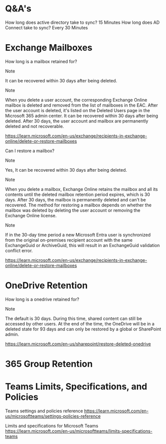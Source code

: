 # Q&A's

How long does active directory take to sync? 15 Minutes
How long does AD Connect take to sync? Every 30 Minutes

# Exchange Mailboxes

How long is a mailbox retained for?

> [!note]
It can be recovered within 30 days after being deleted.

> [!note]
When you delete a user account, the corresponding Exchange Online mailbox is deleted and removed from the list of mailboxes in the EAC. After the user account is deleted, it's listed on the Deleted Users page in the Microsoft 365 admin center. It can be recovered within 30 days after being deleted. After 30 days, the user account and mailbox are permanently deleted and not recoverable.

https://learn.microsoft.com/en-us/exchange/recipients-in-exchange-online/delete-or-restore-mailboxes

Can I restore a mailbox?

> [!note]
Yes, It can be recovered within 30 days after being deleted.

> [!note]
When you delete a mailbox, Exchange Online retains the mailbox and all its contents until the deleted mailbox retention period expires, which is 30 days. After 30 days, the mailbox is permanently deleted and can't be recovered. The method for restoring a mailbox depends on whether the mailbox was deleted by deleting the user account or removing the Exchange Online license.

> [!note]
If in the 30-day time period a new Microsoft Entra user is synchronized from the original on-premises recipient account with the same ExchangeGuid or ArchiveGuid, this will result in an ExchangeGuid validation conflict error.

https://learn.microsoft.com/en-us/exchange/recipients-in-exchange-online/delete-or-restore-mailboxes

# OneDrive Retention 

How long is a onedrive retained for?

> [!note]
The default is 30 days. During this time, shared content can still be accessed by other users. At the end of the time, the OneDrive will be in a deleted state for 93 days and can only be restored by a global or SharePoint admin.

https://learn.microsoft.com/en-us/sharepoint/restore-deleted-onedrive

# 365 Group Retention

# Teams Limits, Specifications, and Policies

Teams settings and policies reference
https://learn.microsoft.com/en-us/microsoftteams/settings-policies-reference

Limits and specifications for Microsoft Teams
https://learn.microsoft.com/en-us/microsoftteams/limits-specifications-teams

